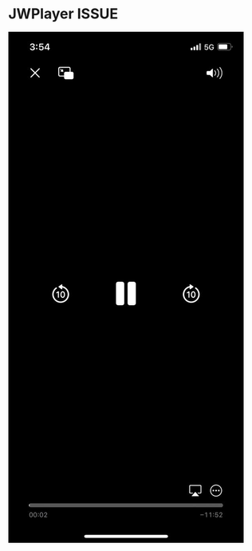 # JWPlayer ISSUE


<img src="https://github.com/JATHISWAR/JWPlayer/blob/main/WhatsApp%20Image%202023-03-30%20at%203.55.21%20PM.jpeg"/>
